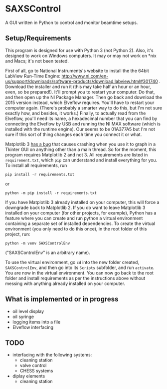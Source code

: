 # SAXSControl

A GUI written in Python to control and monitor beamtime setups.

## Setup/Requirements

This program is designed for use with Python 3 (not Python 2). Also, it's designed to work on Windows computers. It may or may not work on \*nix and Macs; it's not been tested.

First of all, go to National Instruments's website to install the the 64bit LabView Run-Time Engine: http://www.ni.com/en-us/support/downloads/software-products/download.labview.html#301740 . Download the installer and run it (this may take half an hour or an hour, even, so be prepared!). It'll prompt you to restart your computer. Do that, and then open up the NI Package Manager. Then go back and download the 2015 version instead, which Elveflow requires. You'll have to restart your computer again. (There's probably a smarter way to do this, but I'm not sure exactly how, and besides, it works.) Finally, to actually read from the Elveflow, you'll need its name, a hexadecimal number that you can find by connecting the Elveflow by USB and running the NI MAX software (which is installed with the runtime engine). Our seems to be 01A377A5 but I'm not sure if this sort of thing changes each time you connect it or what.

Matplotlib 3 [has a bug](https://github.com/matplotlib/matplotlib/issues/13293) that causes crashing when you use it to graph in a Tkinter GUI on anything other than a main thread. So for the moment, this program requires Matplotlib 2 and not 3. All requirements are listed in `requirement.txt`, which `pip` can understand and install everything for you. To install all requirements, run

    pip install -r requirements.txt

or

    python -m pip install -r requirements.txt

If you have Matplotlib 3 already installed on your computer, this will force a downgrade back to Matplotlib 2. If you do want to leave Matplotlib 3 installed on your computer (for other projects, for example), Python has a feature where you can create and run python a virtual environment containing a separate set of installed dependencies. To create the virtual environment (you only need to do this once), in the root folder of this project, run:

    python -m venv SAXSControlEnv

("SAXSControlEnv" is an arbitrary name).

To use the virtual environment, go `cd` into the new folder created, `SAXSControlEnv`, and then go into its `Scripts` subfolder, and run `activate`. You are now in the virtual environment. You can now go back to the root folder and install requirements as per the instructions above without messing with anything already installed on your computer.

## What is implemented or in progress

- oil level display
- oil syringe
- logging items into a file
- Elveflow interfacing

## TODO

- interfacing with the following systems:
  - cleaning station
  - valve control
  - CHESS systems
- diplay elements
  - cleaning station
